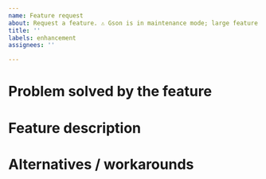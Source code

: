 ```yaml
---
name: Feature request
about: Request a feature. ⚠️ Gson is in maintenance mode; large feature requests might be rejected.
title: ''
labels: enhancement
assignees: ''

---
```


# Problem solved by the feature
<!-- Describe which problem the requested feature solves -->


# Feature description
<!-- Describe the feature -->


# Alternatives / workarounds
<!-- Describe alternatives or workarounds in case you are aware of any -->


